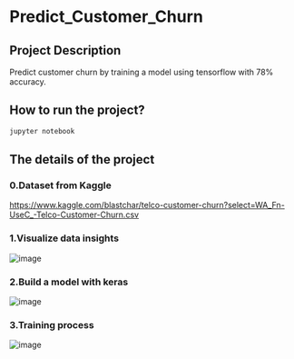 # Predict_Customer_Churn
## Project Description
Predict customer churn by training a model using tensorflow with 78% accuracy.
## How to run the project?
```sh
jupyter notebook
```
## The details of the project
### 0.Dataset from Kaggle 
https://www.kaggle.com/blastchar/telco-customer-churn?select=WA_Fn-UseC_-Telco-Customer-Churn.csv
### 1.Visualize data insights
![image](https://user-images.githubusercontent.com/76461262/157375577-8734ec71-06d4-40d9-b008-33e83083aa4c.png)
### 2.Build a model with keras
![image](https://user-images.githubusercontent.com/76461262/157375642-eec6f630-629b-4e20-a2e4-a26a437f6737.png)
### 3.Training process
![image](https://user-images.githubusercontent.com/76461262/157375669-02c52bc1-3f42-45fc-a25c-2b9f1eed569a.png)
